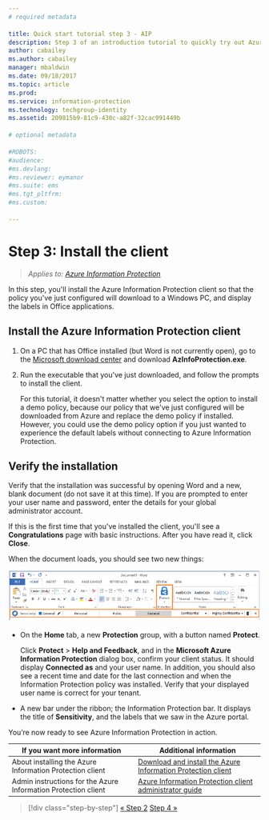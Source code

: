```yaml
---
# required metadata

title: Quick start tutorial step 3 - AIP
description: Step 3 of an introduction tutorial to quickly try out Azure Information Protection - Install the client.
author: cabailey
ms.author: cabailey
manager: mbaldwin
ms.date: 09/18/2017
ms.topic: article
ms.prod:
ms.service: information-protection
ms.technology: techgroup-identity
ms.assetid: 209815b9-81c9-430c-a82f-32cac991449b

# optional metadata

#ROBOTS:
#audience:
#ms.devlang:
#ms.reviewer: eymanor
#ms.suite: ems
#ms.tgt_pltfrm:
#ms.custom:

---
```


# Step 3: Install the client

>*Applies to: [Azure Information Protection](https://azure.microsoft.com/pricing/details/information-protection)*

In this step, you'll install the Azure Information Protection client so that the policy you've just configured will download to a Windows PC, and display the labels in Office applications.


## Install the Azure Information Protection client

1. On a PC that has Office installed (but Word is not currently open), go to the [Microsoft download center](https://www.microsoft.com/en-us/download/details.aspx?id=53018) and download **AzInfoProtection.exe**.
    
2. Run the executable that you've just downloaded, and follow the prompts to install the client.
    
    For this tutorial, it doesn't matter whether you select the option to install a demo policy, because our policy that we've just configured will be downloaded from Azure and replace the demo policy if installed. However, you could use the demo policy option if you just wanted to experience the default labels without connecting to Azure Information Protection. 

## Verify the installation

Verify that the installation was successful by opening Word and a new, blank document (do not save it at this time). If you are prompted to enter your user name and password, enter the details for your global administrator account. 

If this is the first time that you've installed the client, you'll see a **Congratulations** page with basic instructions. After you have read it, click **Close**.

When the document loads, you should see two new things:

![Azure Information Protection quick start tutorial step 3 - client installed](./media/word2016-calloutsv2.png)

- On the **Home** tab, a new **Protection** group, with a button named **Protect**.
    
    Click **Protect** > **Help and Feedback**, and in the **Microsoft Azure Information Protection** dialog box, confirm your client status. It should display **Connected as** and your user name. In addition, you should also see a recent time and date for the last connection and when the Information Protection policy was installed. Verify that your displayed user name is correct for your tenant.

- A new bar under the ribbon; the Information Protection bar. It displays the title of **Sensitivity**, and the labels that we saw in the Azure portal. 

You’re now ready to see Azure Information Protection in action.

|If you want more information|Additional information|
|--------------------------------|--------------------------|
|About installing the Azure Information Protection client|[Download and install the Azure Information Protection client](./rms-client/install-client-app.md)|
|Admin instructions for the Azure Information Protection client|[Azure Information Protection client administrator guide](./rms-client/client-admin-guide.md)|


>[!div class="step-by-step"]
[&#171; Step 2](infoprotect-tutorial-step2.md)
[Step 4 &#187;](infoprotect-tutorial-step4.md)
